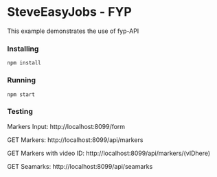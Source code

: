 # SteveEasyJobs - FYP
This example demonstrates the use of fyp-API 

### Installing
```
npm install
```
### Running
```
npm start
```
### Testing

Markers Input:
http://localhost:8099/form 

GET Markers:
http://localhost:8099/api/markers

GET Markers with video ID:
http://localhost:8099/api/markers/(vIDhere)

GET Seamarks:
http://localhost:8099/api/seamarks